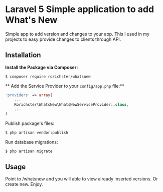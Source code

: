 # Laravel 5 Simple application to add What's New
Simple app to add version and changes to your app. This I used in my projects to easy provide changes to clients through API.


## Installation
**Install the Package via Composer:**

```shell
$ composer require rorichster/whatsnew
```

** Add the Service Provider to your ```config/app.php``` file:**

```php
'providers' => array(
	...
	Rorichster\WhatsNew\WhatsNewServiceProvider::class,
	...
)
```

Publish package's files:

```shell
$ php artisan vendor:publish
```

Run database migrations:

```shell
$ php artisan migrate
```

## Usage
Point to /whatsnew and you will able to view already inserted versions. Or create new. Enjoy.